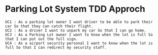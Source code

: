 # Parking Lot System TDD Approch

    UC1 : As a parking lot owner I want driver to be able to park their car So that they can catch their flight.
    UC2 : As a driver I want to unpark my car So that I can go home.
    UC3 : As a Parking Lot owner I want to know when the lot is full So that I can put out the full sign.
    UC4 : As a airport security personal I want to know when the lot is full So that I can redirect my security staff.